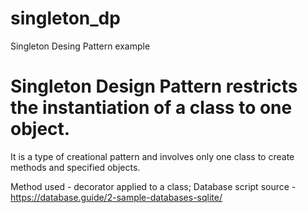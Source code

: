 # singleton_dp
Singleton Desing Pattern example 


# Singleton Design Pattern restricts the instantiation of a class to one object.
It is a type of creational pattern and involves only one class to create methods and specified objects.

Method used - decorator applied to a class;
Database script source - https://database.guide/2-sample-databases-sqlite/


